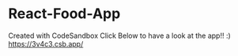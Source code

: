# React-Food-App
Created with CodeSandbox
Click Below to have a look at the app!!
:)
https://3v4c3.csb.app/
